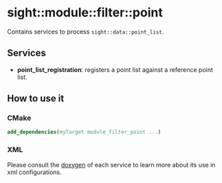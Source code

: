 # sight::module::filter::point

Contains services to process `sight::data::point_list`.

## Services

- **point_list_registration**: registers a point list against a reference point list.

## How to use it

### CMake

```cmake
add_dependencies(myTarget module_filter_point ...)
```

### XML

Please consult the [doxygen](https://sight.pages.ircad.fr/sight) of each service to learn more about its use in xml configurations.
